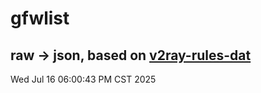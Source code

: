 # gfwlist
## raw -> json, based on [v2ray-rules-dat](https://github.com/Loyalsoldier/v2ray-rules-dat)
Wed Jul 16 06:00:43 PM CST 2025

